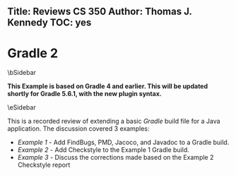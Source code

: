 Title: Reviews CS 350
Author: Thomas J. Kennedy
TOC: yes
---

# Gradle 2

\bSidebar

**This Example is based on Gradle 4 and earlier. This will be updated shortly
for Gradle 5.6.1, with the new plugin syntax.**

\eSidebar

This is a recorded review of extending a basic _Gradle_ build file for a Java
application. The discussion covered 3 examples:

  - _Example 1_ - Add FindBugs, PMD, Jacoco, and Javadoc
     to a Gradle build.
  - _Example 2_ - Add Checkstyle to the Example 1 Gradle build.
  - _Example 3_ - Discuss the corrections made based on the
    Example 2 Checkstyle report

